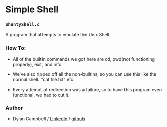 # Simple Shell
### `ShantyShell.c`

A program that attempts to emulate the Unix Shell.

### How To:
* All of the builtin commands we got here are cd, pwd(not functioning properly), exit, and info.

* We've also ripped off all the non-builtins, so you can use this like the normal shell. "cat file.txt" etc.

* Every attempt of redirection was a failure, so to have this program even functional, we had to cut it.


### Author
* Dylan Campbell / [LinkedIn](www.linkedin.com/in/dylancharlescampbell) / [github](http://github.com/dcc023)

